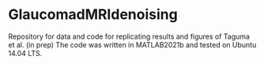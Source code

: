 # GlaucomadMRIdenoising
Repository for data and code for replicating results and figures of Taguma et al. (in prep)
The code was written in MATLAB2021b and tested on Ubuntu 14.04 LTS.

